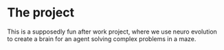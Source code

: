 # The project
This is a supposedly fun after work project, where we use neuro evolution to
create a brain for an agent solving complex problems in a maze.  
